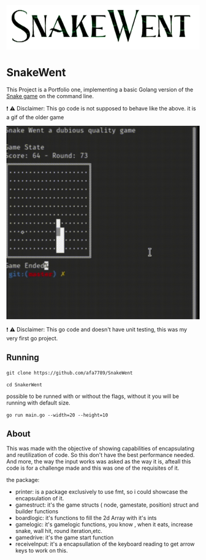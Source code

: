 ![Screenshot](resources/snakewent.png)
# SnakeWent
This Project is a Portfolio one, implementing a basic Golang version of the [Snake game](https://en.wikipedia.org/wiki/Snake_(video_game_genre)) on the command line. 

:exclamation: :warning: Disclaimer: This go code is not supposed to behave like the above. it is a gif of the older game

![Alt Text](resources/snakeCropped.gif)

:exclamation: :warning: Disclaimer: This go code and doesn't have unit testing, this was my very first go project.


## Running
`git clone https://github.com/afa7789/SnakeWent`

`cd SnakerWent`

possible to be runned with or without the flags, without it you will be running with default size.

`go run main.go --width=20 --height=10`


## About

This was made with the objective of showing capabilities of encapsulating and reutilization of code.
So this don't have the best performance needed.
And more, the way the input works was asked as the way it is, afteall this code is for a challenge made and this was one of the requisites of it.

the package:
- printer: is a package exclusively to use fmt, so i could showcase the encapsulation of it.
- gamestruct: it's the game structs ( node, gamestate, position) struct and builder functions
- boardlogic: it's functions to fill the 2d Array with it's ints
- gamelogic: it's gamelogic functions, you know , when it eats, increase snake, wall hit, round iteration,etc.
- gamedrive: it's the game start function
- receiveInput: it's a encapsullation of the keyboard reading to get arrow keys to work on this.

